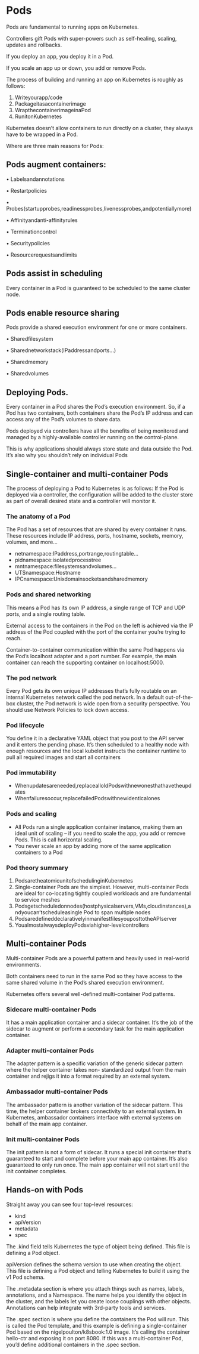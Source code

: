 # Pods
Pods are fundamental to running apps on Kubernetes.

Controllers gift Pods with super-powers such as self-healing, scaling, updates and rollbacks. 

If you deploy an app, you deploy it in a Pod. 

If you scale an app up or down, you add or remove Pods.

The process of building and running an app on Kubernetes is roughly as follows:

1. Writeyourapp/code
2. Packageitasacontainerimage
3. WrapthecontainerimageinaPod 
4. RunitonKubernetes

Kubernetes doesn’t allow containers to run directly on a cluster, they always have to be wrapped in a Pod.

Where are three main reasons for Pods:

## Pods augment containers: 

• Labelsandannotations

• Restartpolicies

• Probes(startupprobes,readinessprobes,livenessprobes,andpotentiallymore) 

• Affinityandanti-affinityrules

• Terminationcontrol

• Securitypolicies

• Resourcerequestsandlimits

## Pods assist in scheduling
Every container in a Pod is guaranteed to be scheduled to the same cluster node. 

## Pods enable resource sharing
Pods provide a shared execution environment for one or more containers.

• Sharedfilesystem

• Sharednetworkstack(IPaddressandports...) 

• Sharedmemory

• Sharedvolumes

## Deploying Pods.

Every container in a Pod shares the Pod’s execution environment. So, if a Pod has two containers, both containers share the Pod’s IP address and can access any of the Pod’s volumes to share data.

Pods deployed via controllers have all the benefits of being monitored and managed by a highly-available controller running on the control-plane. 

This is why applications should always store state and data outside the Pod. It’s also why you shouldn’t rely on individual Pods 

## Single-container and multi-container Pods
The process of deploying a Pod to Kubernetes is as follows: 
If the Pod is deployed via a controller, the configuration will be added to the cluster store as part of overall desired state and a controller will monitor it.
### The anatomy of a Pod
The Pod has a set of resources that are shared by every container it runs. These resources include IP address, ports, hostname, sockets, memory, volumes, and more...
- netnamespace:IPaddress,portrange,routingtable... 
- pidnamespace:isolatedprocesstree
- mntnamespace:filesystemsandvolumes...
- UTSnamespace:Hostname
- IPCnamespace:Unixdomainsocketsandsharedmemory
### Pods and shared networking
This means a Pod has its own IP address, a single range of TCP and UDP ports, and a single routing table.

 External access to the containers in the Pod on the left is achieved via the IP address of the Pod coupled with the port of the container you’re trying to reach. 

 Container-to-container communication within the same Pod happens via the Pod’s localhost adapter and a port number. For example, the main container can reach the supporting container on localhost:5000.
 ### The pod network
Every Pod gets its own unique IP addresses that’s fully routable on an internal Kubernetes network called the pod network. 
In a default out-of-the-box cluster, the Pod network is wide open from a security perspective. You should use Network Policies to lock down access.
### Pod lifecycle
You define it in a declarative YAML object that you post to the API server and it enters the pending phase. It’s then scheduled to a healthy node with enough resources and the local kubelet instructs the container runtime to pull all required images and start all containers
### Pod immutability
- Whenupdatesareneeded,replacealloldPodswithnewonesthathavetheupdates
- Whenfailuresoccur,replacefailedPodswithnewidenticalones
### Pods and scaling
- All Pods run a single application container instance, making them an ideal unit of scaling – if you need to scale the app, you add or remove Pods. This is call horizontal scaling.
- You never scale an app by adding more of the same application containers to a Pod
### Pod theory summary
1. PodsaretheatomicunitofschedulinginKubernetes
2. Single-container Pods are the simplest. However, multi-container Pods are ideal for co-locating tightly coupled workloads and are fundamental to service meshes
3. Podsgetscheduledonnodes(hostphysicalservers,VMs,cloudinstances),andyoucan’tscheduleasingle Pod to span multiple nodes
4. PodsaredefineddeclarativelyinmanifestfilesyouposttotheAPIserver
5. YoualmostalwaysdeployPodsviahigher-levelcontrollers

## Multi-container Pods
Multi-container Pods are a powerful pattern and heavily used in real-world environments.

Both containers need to run in the same Pod so they have access to the same shared volume in the Pod’s shared execution environment.

Kubernetes offers several well-defined multi-container Pod patterns.

### Sidecare multi-container Pods
It has a main application container and a sidecar container. It’s the job of the sidecar to augment or perform a secondary task for the main application container.

### Adapter multi-container Pods
The adapter pattern is a specific variation of the generic sidecar pattern where the helper container takes non- standardized output from the main container and rejigs it into a format required by an external system.

### Ambassador multi-container Pods
The ambassador pattern is another variation of the sidecar pattern. This time, the helper container brokers connectivity to an external system. In Kubernetes, ambassador containers interface with external systems on behalf of the main app container.

### Init multi-container Pods
The init pattern is not a form of sidecar. It runs a special init container that’s guaranteed to start and complete before your main app container. It’s also guaranteed to only run once.
The main app container will not start until the init container completes.

## Hands-on with Pods
Straight away you can see four top-level resources:
- kind
- apiVersion 
- metadata
- spec

The .kind field tells Kubernetes the type of object being defined. This file is defining a Pod object.

apiVersion defines the schema version to use when creating the object. This file is defining a Pod object and
telling Kubernetes to build it using the v1 Pod schema.

The .metadata section is where you attach things such as names, labels, annotations, and a Namespace. The name helps you identify the object in the cluster, and the labels let you create loose couplings with other objects. Annotations can help integrate with 3rd-party tools and services. 

The .spec section is where you define the containers the Pod will run. This is called the Pod template, and this example is defining a single-container Pod based on the nigelpoulton/k8sbook:1.0 image. It’s calling the container hello-ctr and exposing it on port 8080.
If this was a multi-container Pod, you’d define additional containers in the .spec section.